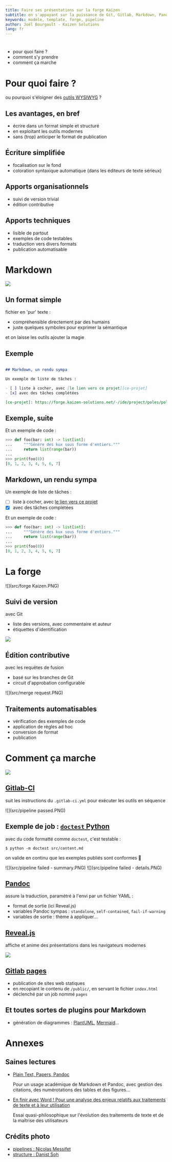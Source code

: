 ```yaml
---
title: Faire ses présentations sur la forge Kaizen
subtitle: en s'appuyant sur la puissance de Git, Gitlab, Markdown, Pandoc et Reveal.js
keywords: modèle, template, forge, pipeline
author: Joël Bourgault - Kaizen Solutions
lang: fr
---
```


#

- pour quoi faire ?
- comment s'y prendre
- comment ça marche

# Pour quoi faire ?

ou pourquoi s'éloigner des [outils WYSIWYG][wysiwyg] ?

[wysiwyg]: https://fr.wikipedia.org/wiki/What_you_see_is_what_you_get

## Les avantages, en bref

- écrire dans un format simple et structuré
- en exploitant les outils modernes
- sans (trop) anticiper le format de publication

## Écriture simplifiée

- focalisation sur le fond
- coloration syntaxique automatique (dans les éditeurs de texte sérieux)

## Apports organisationnels

- suivi de version trivial
- édition contributive

## Apports techniques

- lisible de partout
- exemples de code testables
- traduction vers divers formats
- publication automatisable


# Markdown

![](src/structure.jpg)

## Un format simple

fichier en 'pur' texte :

- compréhensible directement par des humains
- juste quelques symboles pour exprimer la sémantique

et on laisse les outils ajouter la magie

## Exemple

```markdown

## Markdown, un rendu sympa

Un exemple de liste de tâches :

- [ ] liste à cocher, avec [le lien vers ce projet][ce-projet]
- [x] avec des tâches complétées

[ce-projet]: https://forge.kaizen-solutions.net/-/ide/project/poles/pole-synergie/presentations/presentations-sur-la-forge-kaizen/tree/1-creer-bases-de-la-presentation/

```

## Exemple, suite

Et un exemple de code :

```python
>>> def foo(bar: int) -> list[int]:
...     """Génère des kux sous forme d'entiers."""
...     return list(range(bar))
...
>>> print(foo(8))
[0, 1, 2, 3, 4, 5, 6, 7]

```

## Markdown, un rendu sympa

Un exemple de liste de tâches :

- [ ] liste à cocher, avec [le lien vers ce projet][ce-projet]
- [x] avec des tâches complétées

[ce-projet]: https://forge.kaizen-solutions.net/-/ide/project/poles/pole-synergie/pr-sentations/presentations-sur-la-forge-kaizen/tree/1-creer-bases-de-la-presentation/

Et un exemple de code :

```python
>>> def foo(bar: int) -> list[int]:
...     """Génère des kux sous forme d'entiers."""
...     return list(range(bar))
...
>>> print(foo(8))
[0, 1, 2, 3, 4, 5, 6, 7]

```

# La forge

![](src/forge Kaizen.PNG)

## Suivi de version

avec Git

- liste des versions, avec commentaire et auteur
- étiquettes d'identification

![](src/commits.PNG)

## Édition contributive

avec les requêtes de fusion

- basé sur les branches de Git
- circuit d'approbation configurable

![](src/merge request.PNG)

## Traitements automatisables

- vérification des exemples de code
- application de règles ad hoc
- conversion de format
- publication


# Comment ça marche

![](src/pipeline.jpg)

## [Gitlab-CI](https://docs.gitlab.com/ee/ci/)

suit les instructions du `.gitlab-ci.yml` pour exécuter les outils en séquence

![](src/pipeline passed.PNG)

## Exemple de job : [`doctest` Python](https://docs.python.org/3/library/doctest.html)

avec du code formatté comme `doctest`, c'est testable :

```
$ python -m doctest src/content.md
```

on valide en continu que les exemples publiés sont conformes 🤩

![](src/pipeline failed - summary.PNG)
![](src/pipeline failed - details.PNG)

## [Pandoc](https://pandoc.org)

assure la traduction, paramétré à l'envi par un fichier YAML :

- format de sortie (ici Reveal.js)
- variables Pandoc sympas : `standalone`, `self-contained`, `fail-if-warning`
- variables de sortie : thème à appliquer...

## [Reveal.js](https://reveal.js)

affiche et anime des présentations dans les navigateurs modernes

![](src/Reveal.js.PNG)

## [Gitlab pages](https://docs.gitlab.com/ee/user/project/pages/)

- publication de sites web statiques
- en recopiant le contenu de `/public/`, en servant le fichier `index.html`
- déclenché par un job nommé `pages`

## Et toutes sortes de plugins pour Markdown

- génération de diagrammes : [PlantUML](https://plantuml.com/fr/), [Mermaid](https://mermaid-js.github.io/mermaid/#/)...


# Annexes

## Saines lectures

- [Plain Text, Papers, Pandoc](https://kieranhealy.org/blog/archives/2014/01/23/plain-text/)

  Pour un usage académique de Markdown et Pandoc, avec gestion des citations,
  des numérotations des tables et des figures...

- [En finir avec Word ! Pour une analyse des enjeux relatifs aux traitements de texte et à leur utilisation](https://eriac.hypotheses.org/80)

  Essai quasi-philosophique sur l'évolution des traitements de texte et de la maîtrise des utilisateurs

## Crédits photo

- [pipelines : Nicolas Messifet](https://unsplash.com/photos/rsjhvlghOLw)
- [structure : Danist Soh](https://unsplash.com/photos/2vhSS6ksgD0)
